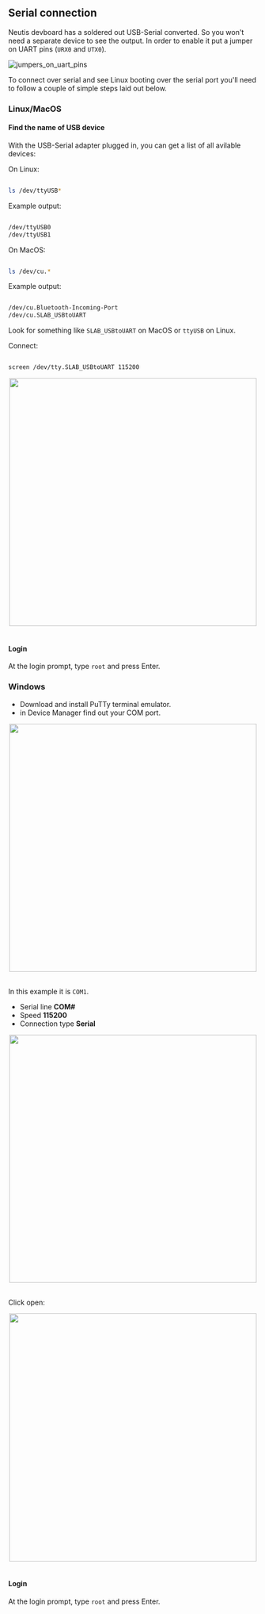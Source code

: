 ## Serial connection

Neutis devboard has a soldered out USB-Serial converted. So you won't need a separate device to see the output. 
In order to enable it put a jumper on UART pins (`URX0` and `UTX0`).

![jumpers_on_uart_pins](../../img/connectivity/jumpers_on_uart_pins.png)

To connect over serial and see Linux booting over the serial port you'll need to follow a couple of simple steps laid out below.

### Linux/MacOS

#### Find the name of USB device
With the USB-Serial adapter plugged in, you can get a list of all avilable devices:

On Linux:

```bash

ls /dev/ttyUSB*

```

Example output:

```bash

/dev/ttyUSB0
/dev/ttyUSB1

```

On MacOS:

```bash

ls /dev/cu.*

```

Example output:

```bash

/dev/cu.Bluetooth-Incoming-Port
/dev/cu.SLAB_USBtoUART

```

Look for something like `SLAB_USBtoUART` on MacOS or `ttyUSB` on Linux.

Connect:

```bash

screen /dev/tty.SLAB_USBtoUART 115200

```

<div style="text-align: center;"><img src="../../img/connectivity/login_linux_macos.png" style="width: 500px;"></div><br>

#### Login

At the login prompt, type ```root``` and press Enter.

### Windows

- Download and install PuTTy terminal emulator.
- in Device Manager find out your COM port.

<div style="text-align: center;"><img src="../../img/connectivity/device_manager_windows.png" style="width: 500px;"></div><br>

In this example it is ```COM1```.

- Serial line __COM#__
- Speed __115200__
- Connection type __Serial__

<div style="text-align: center;"><img src="../../img/connectivity/putty_settings.png" style="width: 500px;"></div><br>

Click open:

<div style="text-align: center;"><img src="../../img/connectivity/login_putty.png" style="width: 500px;"></div><br>

#### Login

At the login prompt, type ```root``` and press Enter.
